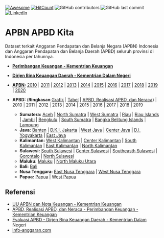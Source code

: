 [![Awesome](https://cdn.rawgit.com/sindresorhus/awesome/d7305f38d29fed78fa85652e3a63e154dd8e8829/media/badge.svg)](https://github.com/sindresorhus/awesome)
[![HitCount](http://hits.dwyl.com/Banyuwangi45/APBN-APBD-Kita.svg)](http://hits.dwyl.com/Banyuwangi45/APBN-APBD-Kita)
![GitHub contributors](https://img.shields.io/github/contributors/Banyuwangi45/APBN-APBD-Kita)
![GitHub last commit](https://img.shields.io/github/last-commit/Banyuwangi45/APBN-APBD-Kita)
[![LinkedIn](https://img.shields.io/badge/-LinkedIn-black.svg?style=flat&logo=linkedin&colorB=555)](https://www.linkedin.com/company/14702071)

# APBN APBD Kita
Dataset terkait Anggaran Pendapatan dan Belanja Negara (APBN) Indonesia dan Anggaran Pendapatan dan Belanja Daerah (APBD) seluruh provinsi di Indonesia per tahunnya.

+ [**Perimbangan Keuangan - Kementrian Keuangan**](http://www.djpk.kemenkeu.go.id/)
+ [**Dirjen Bina Keuangan Daerah - Kementrian Dalam Negeri**](http://keuda.kemendagri.go.id/)

+ [**APBN:**](https://www.kemenkeu.go.id/apbnkita) [2010](https://www.kemenkeu.go.id/informasi-publik/uu-apbn-dan-nota-keuangan/uu-apbn-dan-nota-keuangan-2010/) | [2011](https://www.kemenkeu.go.id/informasi-publik/uu-apbn-dan-nota-keuangan/uu-apbn-dan-nota-keuangan-2011/) | [2012](https://www.kemenkeu.go.id/informasi-publik/uu-apbn-dan-nota-keuangan/uu-apbn-dan-nota-keuangan-2012/) | [2013](https://www.kemenkeu.go.id/informasi-publik/uu-apbn-dan-nota-keuangan/uu-apbn-dan-nota-keuangan-2013/) | [2014](https://www.kemenkeu.go.id/informasi-publik/uu-apbn-dan-nota-keuangan/uu-apbn-dan-nota-keuangan-2014/) | [2015](https://www.kemenkeu.go.id/informasi-publik/uu-apbn-dan-nota-keuangan/uu-apbn-dan-nota-keuangan-2015/) | [2016](https://www.kemenkeu.go.id/informasi-publik/uu-apbn-dan-nota-keuangan/uu-apbn-dan-nota-keuangan-2016/) | [2017](https://www.kemenkeu.go.id/informasi-publik/uu-apbn-dan-nota-keuangan/uu-apbn-dan-nota-keuangan-2017/) | [2018](https://www.kemenkeu.go.id/informasi-publik/uu-apbn-dan-nota-keuangan/uu-apbn-dan-nota-keuangan-2018/) | [2019](https://www.kemenkeu.go.id/informasi-publik/uu-apbn-dan-nota-keuangan/uu-apbn-dan-nota-keuangan-2019/) | [2020](https://www.kemenkeu.go.id/informasi-publik/uu-apbn-dan-nota-keuangan/uu-apbn-dan-nota-keuangan-2020/)

+ **APBD:** (**Ringkasan** [Grafik](http://www.djpk.kemenkeu.go.id/visual/#/grafik) | [Tabel](http://www.djpk.kemenkeu.go.id/visual/#/tabel) | [APBD, Realisasi APBD, dan Neraca](http://www.djpk.kemenkeu.go.id/?p=5412)) | [2010](http://www.djpk.kemenkeu.go.id/?p=5412) | [2011](http://www.djpk.kemenkeu.go.id/?p=5412) | [2012](http://www.djpk.kemenkeu.go.id/?p=5412) | [2013](http://www.djpk.kemenkeu.go.id/?p=5412) | [2014](http://www.djpk.kemenkeu.go.id/?p=5412) | [2015](http://www.djpk.kemenkeu.go.id/?p=5412) | [2016](http://www.djpk.kemenkeu.go.id/?p=5412) | [2017](http://www.djpk.kemenkeu.go.id/?p=5412) | [2018](http://www.djpk.kemenkeu.go.id/?p=5412) | [2019](http://www.djpk.kemenkeu.go.id/?p=5412)
  + **Sumatera:** [Aceh]() | [North Sumatra]() | [West Sumatra]() | [Riau]() | [Riau Islands]() | [Jambi]() | [Bengkulu]() | [South Sumatra]() | [Bangka Belitung Islands]() | [Lampung]()
  + **Java:** [Banten]() | [D.K.I. Jakarta]() | [West Java]() | [Center Java]() | [D.I. Yogyakarta]() | [East Java]()
  + **Kalimantan:** [West Kalimantan]() | [Center Kalimantan]() | [South Kalimantan]() | [East Kalimantan]() | [North Kalimantan]()
  + **Sulawesi:** [South Sulawesi]() | [Center Sulawesi]() | [Southeasth Sulawesi]() | [Gorontalo]() | [North Sulawesi]()
  + **Maluku:** [Maluku]() | [North Maluku Utara]()
  + **Bali:** [Bali]()
  + **Nusa Tenggara:** [East Nusa Tenggara]() | [West Nusa Tenggara]()
  + **Papua:** [Papua]() | [West Papua]()


## Referensi
+ [UU APBN dan Nota Keuangan - Kementrian Keuangan](https://www.kemenkeu.go.id/informasi-publik/uu-apbn-dan-nota-keuangan/)
+ [APBD, Realisasi APBD, dan Neraca - Perimbangan Keuangan - Kementrian Keuangan](http://www.djpk.kemenkeu.go.id/?p=5412)
+ [Evaluasi APBD - Dirjen Bina Keuangan Daerah - Kementrian Dalam Negeri](http://keuda.kemendagri.go.id/evaluasiapbd)
+ [info-anggaran.com](https://info-anggaran.com)
